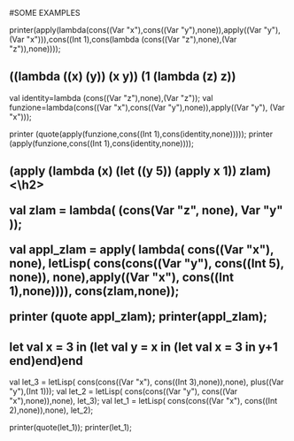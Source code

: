#SOME EXAMPLES

printer(apply(lambda(cons((Var "x"),cons((Var "y"),none)),apply((Var "y"), (Var "x"))),cons((Int 1),cons(lambda (cons((Var "z"),none),(Var "z")),none))));


<h2> ((lambda ((x) (y))  (x y)) (1 (lambda (z) z)) </h2>

val identity=lambda (cons((Var "z"),none),(Var "z"));
val funzione=lambda(cons((Var "x"),cons((Var "y"),none)),apply((Var "y"), (Var "x")));

printer (quote(apply(funzione,cons((Int 1),cons(identity,none)))));
printer (apply(funzione,cons((Int 1),cons(identity,none))));


<h2> (apply (lambda (x) (let ((y 5)) (apply x 1)) zlam) <\h2>

val zlam = lambda( (cons(Var "z", none), Var "y" ));

 val appl_zlam = apply( lambda( cons((Var "x"), none), letLisp( cons(cons((Var "y"), cons((Int 5), none)), none),apply((Var "x"), cons((Int 1),none)))), cons(zlam,none));

printer (quote appl_zlam);
printer(appl_zlam);


<h2> let val x = 3 in (let val y = x in (let val x = 3 in y+1 end)end)end</h2>

val let_3 = letLisp( cons(cons((Var "x"), cons((Int 3),none)),none), plus((Var "y"),(Int 1)));
val let_2 = letLisp( cons(cons((Var "y"), cons((Var "x"),none)),none), let_3);
val let_1 = letLisp( cons(cons((Var "x"), cons((Int 2),none)),none), let_2);

printer(quote(let_1));
printer(let_1);
